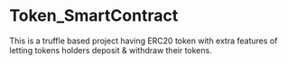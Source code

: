 # Token_SmartContract
This is a truffle based project having ERC20 token with extra features of letting tokens holders deposit &amp; withdraw their tokens.
